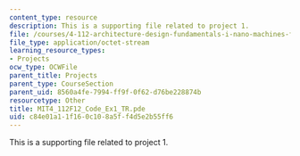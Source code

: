 ```yaml
---
content_type: resource
description: This is a supporting file related to project 1.
file: /courses/4-112-architecture-design-fundamentals-i-nano-machines-fall-2012/c84e01a11f160c108a5ff4d5e2b55ff6_MIT4_112F12_Code_Ex1_TR.pde
file_type: application/octet-stream
learning_resource_types:
- Projects
ocw_type: OCWFile
parent_title: Projects
parent_type: CourseSection
parent_uid: 8560a4fe-7994-ff9f-0f62-d76be228874b
resourcetype: Other
title: MIT4_112F12_Code_Ex1_TR.pde
uid: c84e01a1-1f16-0c10-8a5f-f4d5e2b55ff6
---
```

This is a supporting file related to project 1.

